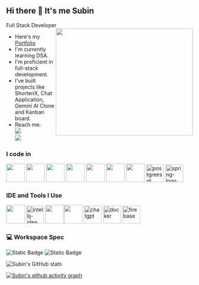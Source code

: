 ## Hi there 👋 It's me Subin

Full Stack Developer
<img align="right" width="370" height="290" src="https://i.pinimg.com/originals/47/f0/34/47f0342cec72b800463bf003eac1257e.gif">

-  Here's my [Portfolio](https://antro-subin.netlify.app/)
-  I'm currently learning DSA.
-  I'm proficient in full-stack development.
-  I've built projects like ShortenX, Chat Application, Gemini AI Clone and Kanban board.
- Reach me:
<br />  [<img src="https://img.shields.io/badge/LinkedIn-0077B5?style=for-the-badge&logo=linkedin&logoColor=white" />](https://www.linkedin.com/in/savariantrosubin31) <br/> [<img src="https://img.shields.io/badge/instagram-d62976?style=for-the-badge&logo=instagram&logoColor=white" />](https://www.instagram.com/subinnx._/profilecard/?igsh=MW56bmU5NDFubGRnZw==)

### I code in
<img height="50" width="50" src="https://img.icons8.com/color/48/000000/python.png" /> <img height="50" width="50" src="https://img.icons8.com/color/48/000000/c-plus-plus-logo.png" /> <img height="50" width="50" src="https://img.icons8.com/color/48/000000/java-coffee-cup-logo.png" /> <img height="50" width="50" src="https://img.icons8.com/color/48/000000/html-5.png" /> <img height="50" width="50" src="https://img.icons8.com/color/48/000000/css3.png" /> 
<img height="50" width="50" src="https://img.icons8.com/color/48/000000/javascript.png"/> <img height="50" width="50" src="https://img.icons8.com/color/48/000000/react-native.png"/>  <img width="48" height="48" src="https://img.icons8.com/color/48/postgreesql.png" alt="postgreesql"/> <img width="48" height="48" src="https://img.icons8.com/color/48/spring-logo.png" alt="spring-logo"/>
### IDE and Tools I Use
<img height="50" width="50" src="https://img.icons8.com/color/48/000000/visual-studio-code-2019.png"/> <img width="48" height="48" src="https://img.icons8.com/color/48/intellij-idea.png" alt="intellij-idea"/> <img height="50" width="50" src="https://img.icons8.com/color/50/000000/git.png"/><img height="50" src="https://img.shields.io/badge/Netlify-00C7B7?style=for-the-badge&logo=netlify&logoColor=white"/> <img width="48" height="48" src="https://img.icons8.com/liquid-glass/48/chatgpt.png" alt="chatgpt"/> <img width="48" height="48" src="https://img.icons8.com/fluency/48/docker.png" alt="docker"/> <img width="48" height="48" src="https://img.icons8.com/color/48/firebase.png" alt="firebase"/>


### 💻 Workspace Spec
![Static Badge](https://img.shields.io/badge/HP-%20Elitebook%20840%20g7-%20silver)
![Static Badge](https://img.shields.io/badge/Intel-%20i710thGen)


![Subin's GitHub stats](https://github-readme-stats-alpha-eight-50.vercel.app/api?username=Subin31-j&show_icons=true&theme=radical)


[![Subin's github activity graph](https://github-readme-activity-graph.vercel.app/graph?username=Subin31-j&bg_color=000000&color=7ffe00&line=00adfe&point=7ffe00&area=true&hide_border=true)](https://github.com/ashutosh00710/github-readme-activity-graph)



